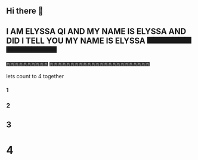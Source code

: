 ## Hi there 👋


## I AM ELYSSA QI AND MY NAME IS ELYSSA AND DID I TELL YOU MY NAME IS ELYSSA 🎆🎆🎆🎆🎆🎆🎆🎆🎆🎆🎆🎆🎆🎆🎆
🎆🎆🎆🎆🎆🎆🎆🎆🎆🎆
🎆🎆🎆🎆🎆🎆🎆🎆🎆🎆🎆🎆🎆🎆🎆🎆🎆🎆🎆🎆🎆🎆🎆🎆

lets count to 4 together
#### 1 
### 2
## 3
# 4 
